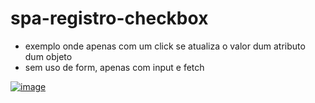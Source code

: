 # spa-registro-checkbox 

* exemplo onde apenas com um click se atualiza o valor dum atributo dum objeto 
* sem uso de form, apenas com input e fetch



[![image](https://user-images.githubusercontent.com/42048382/174163201-47f21aa6-0ad5-4686-abf0-abd2f43f90e1.png)
](https://youtu.be/Ru6-BeicZpA)
